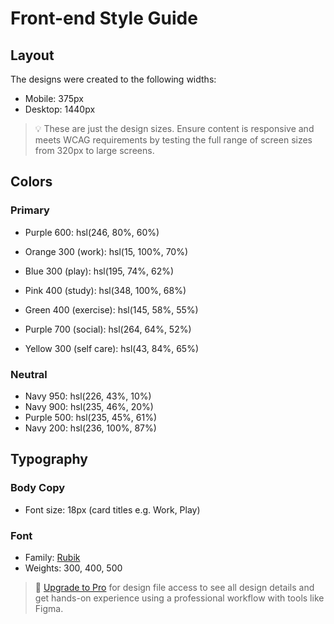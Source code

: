 # Front-end Style Guide

## Layout

The designs were created to the following widths:

- Mobile: 375px
- Desktop: 1440px

> 💡 These are just the design sizes. Ensure content is responsive and meets WCAG requirements by testing the full range of screen sizes from 320px to large screens.

## Colors

### Primary

- Purple 600: hsl(246, 80%, 60%)

- Orange 300 (work): hsl(15, 100%, 70%)
- Blue 300 (play): hsl(195, 74%, 62%)
- Pink 400 (study): hsl(348, 100%, 68%)
- Green 400 (exercise): hsl(145, 58%, 55%)
- Purple 700 (social): hsl(264, 64%, 52%)
- Yellow 300 (self care): hsl(43, 84%, 65%)

### Neutral

- Navy 950: hsl(226, 43%, 10%)
- Navy 900: hsl(235, 46%, 20%)
- Purple 500: hsl(235, 45%, 61%)
- Navy 200: hsl(236, 100%, 87%)

## Typography

### Body Copy

- Font size: 18px (card titles e.g. Work, Play)

### Font

- Family: [Rubik](https://fonts.google.com/specimen/Rubik)
- Weights: 300, 400, 500

> 💎 [Upgrade to Pro](https://www.frontendmentor.io/pro?ref=style-guide) for design file access to see all design details and get hands-on experience using a professional workflow with tools like Figma.

